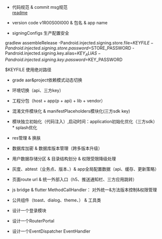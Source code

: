 
- 代码规范 & commit msg规范  
[readme](./DEVELOPERS.md)

- version code v1R00S00I000 & 包名 & app name

- signingConfigs 生产配置安全

gradlew assembleRelease -Pandroid.injected.signing.store.file=$KEYFILE -Pandroid.injected.signing.store.password=$STORE_PASSWORD -Pandroid.injected.signing.key.alias=$KEY_ALIAS -Pandroid.injected.signing.key.password=$KEY_PASSWORD

$KEYFILE 使用绝对路径

- grade aar&project依赖模式动态切换

- 环境切换（api、三方key）

- 工程分包（host + app(p + api) + lib + vendor）

- 混淆文件模块化 & manifestPlaceholders模块化(三方sdk key)

- 模块独立初始化（代码注入）,启动时间：application初始化优化（三方sdk）* splash优化

- res管理 & 换肤

- 数据库加密 & 数据库版本管理（跨多版本升级）

- 用户数据存储分区 & 目录结构划分 & 权限受限降级处理

- 灰度、abtest（业务点、版本、）& app全局配置数据（api、缓存、更新策略）

- 页面route url & 统一外部入口（h5、推送通知栏、三方应用跳转）

- js bridge  & flutter MethodCallHandler： 对外统一&方法版本控制&权限管理

- 公共组件（toast、dialog、theme、） & 工具类

- 设计一个登录模块

- 设计一个RouterPortal

- 设计一个EventDispatcher EventHandler